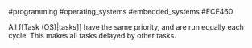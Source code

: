 #programming #operating_systems #embedded_systems #ECE460 

All [[Task (OS)|tasks]] have the same priority, and are run equally each cycle. This makes all tasks delayed by other tasks.
